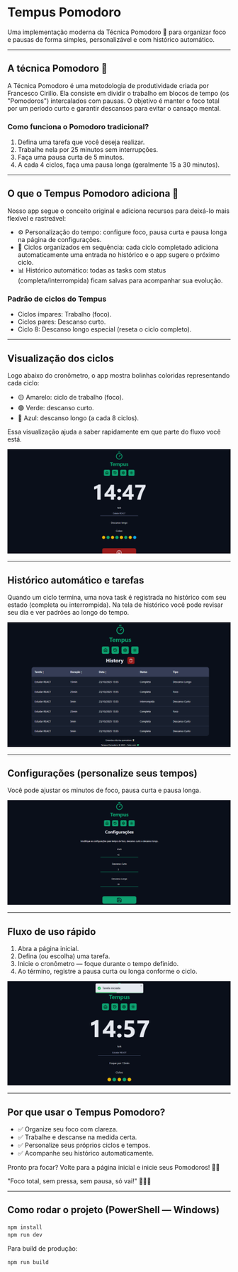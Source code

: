 
# Tempus Pomodoro

Uma implementação moderna da Técnica Pomodoro 🍅 para organizar foco e pausas de forma simples, personalizável e com histórico automático.

---

## A técnica Pomodoro 🍅

A Técnica Pomodoro é uma metodologia de produtividade criada por Francesco Cirillo. Ela consiste em dividir o trabalho em blocos de tempo (os "Pomodoros") intercalados com pausas. O objetivo é manter o foco total por um período curto e garantir descansos para evitar o cansaço mental.

### Como funciona o Pomodoro tradicional?

1. Defina uma tarefa que você deseja realizar.
2. Trabalhe nela por 25 minutos sem interrupções.
3. Faça uma pausa curta de 5 minutos.
4. A cada 4 ciclos, faça uma pausa longa (geralmente 15 a 30 minutos).

---

## O que o Tempus Pomodoro adiciona 🚀

Nosso app segue o conceito original e adiciona recursos para deixá-lo mais flexível e rastreável:

- ⚙️ Personalização do tempo: configure foco, pausa curta e pausa longa na página de configurações.
- 🔁 Ciclos organizados em sequência: cada ciclo completado adiciona automaticamente uma entrada no histórico e o app sugere o próximo ciclo.
- 📊 Histórico automático: todas as tasks com status (completa/interrompida) ficam salvas para acompanhar sua evolução.

### Padrão de ciclos do Tempus

- Ciclos ímpares: Trabalho (foco).
- Ciclos pares: Descanso curto.
- Ciclo 8: Descanso longo especial (reseta o ciclo completo).

---

## Visualização dos ciclos

Logo abaixo do cronômetro, o app mostra bolinhas coloridas representando cada ciclo:

- 🟡 Amarelo: ciclo de trabalho (foco).
- 🟢 Verde: descanso curto.
- 🔵 Azul: descanso longo (a cada 8 ciclos).

Essa visualização ajuda a saber rapidamente em que parte do fluxo você está.


![Timer principal](public/images/screenshots/01-timer.png)

---

## Histórico automático e tarefas

Quando um ciclo termina, uma nova task é registrada no histórico com seu estado (completa ou interrompida). Na tela de histórico você pode revisar seu dia e ver padrões ao longo do tempo.


![Histórico](public/images/screenshots/04-history.png)

---

## Configurações (personalize seus tempos)

Você pode ajustar os minutos de foco, pausa curta e pausa longa.


![Configurações](public/images/screenshots/02-settings.png)

---

## Fluxo de uso rápido

1. Abra a página inicial.
2. Defina (ou escolha) uma tarefa.
3. Inicie o cronômetro — foque durante o tempo definido.
4. Ao término, registre a pausa curta ou longa conforme o ciclo.

![Timer rodando](public/images/screenshots/03-timer-running.png)

---

## Por que usar o Tempus Pomodoro?

- ✅ Organize seu foco com clareza.
- ✅ Trabalhe e descanse na medida certa.
- ✅ Personalize seus próprios ciclos e tempos.
- ✅ Acompanhe seu histórico automaticamente.

Pronto pra focar? Volte para a página inicial e inicie seus Pomodoros! 🍅🚀

"Foco total, sem pressa, sem pausa, só vai!" 💪🧘‍♂️

---

## Como rodar o projeto (PowerShell — Windows)

```powershell
npm install
npm run dev
```

Para build de produção:

```powershell
npm run build
```

